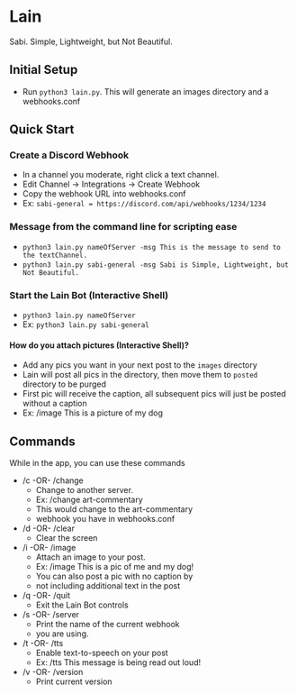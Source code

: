 # Lain
Sabi. Simple, Lightweight, but Not Beautiful.

Initial Setup
-----------------------------------------
* Run `python3 lain.py`. This will generate an images directory and a webhooks.conf

Quick Start
-----------------------------------------
### Create a Discord Webhook
* In a channel you moderate, right click a text channel.
* Edit Channel -> Integrations -> Create Webhook
* Copy the webhook URL into webhooks.conf
* Ex: `sabi-general = https://discord.com/api/webhooks/1234/1234`

### Message from the command line for scripting ease
* `python3 lain.py nameOfServer -msg This is the message to send to the textChannel.` 
* `python3 lain.py sabi-general -msg Sabi is Simple, Lightweight, but Not Beautiful.`

### Start the Lain Bot (Interactive Shell)
* `python3 lain.py nameOfServer`
* Ex: `python3 lain.py sabi-general`

#### How do you attach pictures (Interactive Shell)?
* Add any pics you want in your next post to the `images` directory
* Lain will post all pics in the directory, then move them to `posted` directory to be purged
* First pic will receive the caption, all subsequent pics will just be posted without a caption
* Ex: /image This is a picture of my dog

Commands
----------
While in the app, you can use these commands
* /c -OR- /change
  * Change to another server.
  * Ex: /change art-commentary
  * This would change to the art-commentary
  * webhook you have in webhooks.conf
* /d -OR- /clear
  * Clear the screen
* /i -OR- /image
  * Attach an image to your post.
  * Ex: /image This is a pic of me and my dog!
  * You can also post a pic with no caption by
  * not including additional text in the post
* /q -OR- /quit
  * Exit the Lain Bot controls
* /s -OR- /server
  * Print the name of the current webhook
  * you are using.
* /t -OR- /tts
  * Enable text-to-speech on your post
  * Ex: /tts This message is being read out loud!
* /v -OR- /version
  * Print current version

